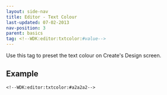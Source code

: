 ```yaml
---
layout: side-nav
title: Editor - Text Colour
last-updated: 07-02-2013
nav-position: 3
parent: basics
tag: <!--WDK:editor:txtcolor:#value-->
---
```


Use this tag to preset the text colour on Create's Design screen.

## Example

~~~
<!--WDK:editor:txtcolor:#a2a2a2-->
~~~